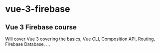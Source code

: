 # vue-3-firebase

## Vue 3 Firebase course

Will cover Vue 3 covering the basics, Vue CLI, Composition API, Routing, Firebase Database, ...
